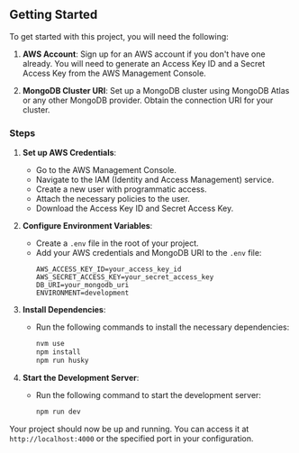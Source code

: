 ## Getting Started

To get started with this project, you will need the following:

1. **AWS Account**: Sign up for an AWS account if you don't have one already. You will need to generate an Access Key ID and a Secret Access Key from the AWS Management Console.

2. **MongoDB Cluster URI**: Set up a MongoDB cluster using MongoDB Atlas or any other MongoDB provider. Obtain the connection URI for your cluster.

### Steps

1. **Set up AWS Credentials**:
    - Go to the AWS Management Console.
    - Navigate to the IAM (Identity and Access Management) service.
    - Create a new user with programmatic access.
    - Attach the necessary policies to the user.
    - Download the Access Key ID and Secret Access Key.

2. **Configure Environment Variables**:
    - Create a `.env` file in the root of your project.
    - Add your AWS credentials and MongoDB URI to the `.env` file:
      ```plaintext
      AWS_ACCESS_KEY_ID=your_access_key_id
      AWS_SECRET_ACCESS_KEY=your_secret_access_key
      DB_URI=your_mongodb_uri
      ENVIRONMENT=development
      ```

3. **Install Dependencies**:
    - Run the following commands to install the necessary dependencies:
      ```sh
      nvm use
      npm install
      npm run husky
      ```

4. **Start the Development Server**:
    - Run the following command to start the development server:
      ```sh
      npm run dev
      ```

Your project should now be up and running. You can access it at `http://localhost:4000` or the specified port in your configuration.
